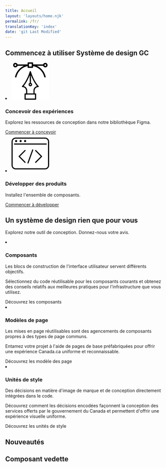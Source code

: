 ```yaml
---
title: Accueil
layout: 'layouts/home.njk'
permalink: /fr/
translationKey: 'index'
date: 'git Last Modified'
---
```


<h2 class="my-450">Commencez à utiliser Système de design GC</h2>

<article class="py-600 bg-primary text-light bg-full-width">
  <gcds-grid tag="ul" columns="1fr" columns-tablet="1fr 1fr">
    <li class="list-none md:mb-0 mb-600">
      <img class="mb-300" src="../../images/common/home/icon-design.svg" alt="" />
      <h3 class="mt-0">Concevoir des expériences</h3>
      <p>Explorez les ressources de conception dans notre bibliothèque Figma.</p>
      <a class="link-light" href="{{ links.getStartedDesign }}" target="_blank">
        Commencer à concevoir
        <gcds-icon name="external" label="S'ouvre dans un nouvel onglet." margin-left="50" />
      </a>
    </li>
    <li class="list-none">
      <img class="mb-300" src="../../images/common/home/icon-develop.svg" alt="" />
      <h3 class="mt-0">Développer des produits</h3>
      <p>Installez l'ensemble de composants.</p>
      <a class="link-light" href="{{ links.getStartedDevelop }}">Commencer à développer</a>
    </li>
  </gcds-grid>
</article>

<article class="pb-600">
  <h2>Un système de design rien que pour vous</h2>
  <p class="mb-600">Explorez notre outil de conception. <gcds-link href="{{ links.contact }}">Donnez-nous votre avis</gcds-link>.</p>
  <gcds-grid tag="ul" columns="1fr" columns-tablet="1fr 1fr" columns-desktop="1fr 1fr 1fr">
    <li class="list-none">
      <img class="mb-150" src="../../images/common/home/icon-components.svg" alt="" />
      <h3 class="mt-0">Composants</h3>
      <p>Les blocs de construction de l'interface utilisateur servent différents objectifs.</p>
      <p>Sélectionnez du code réutilisable pour les composants courants et obtenez des conseils relatifs aux meilleures pratiques pour l'infrastructure que vous utilisez.</p>
      <gcds-link href="{{ links.components }}">Découvrez les composants</gcds-link>
    </li>
    <li class="list-none">
      <img class="mb-150" src="../../images/common/home/icon-template.svg" alt="" />
      <h3 class="mt-0">Modèles de page</h3>
      <p>Les mises en page réutilisables sont des agencements de composants propres à des types de page communs.</p>
      <p>Entamez votre projet à l'aide de pages de base préfabriquées pour offrir une expérience Canada.ca uniforme et reconnaissable.</p>
      <gcds-link href="{{ links.pageTemplates }}">Découvrez les modèle des page</gcds-link>
    </li>
    <li class="list-none">
      <img class="mb-150" src="../../images/common/home/icon-tokens.svg" alt="" />
      <h3 class="mt-0">Unités de style</h3>
      <p>Des décisions en matière d'image de marque et de conception directement intégrées dans le code.</p>
      <p>Découvrez comment les décisions encodées façonnent la conception des services offerts par le gouvernement du Canada et permettent d'offrir une expérience visuelle uniforme.</p>
      <gcds-link href="{{ links.styles }}">Découvrez les unités de style</gcds-link>
    </li>
  </gcds-grid>
</article>

<article class="py-600 bg-light bg-full-width">
  <h2 class="mt-0">Nouveautés</h2>
  <gcds-grid tag="ul" columns="1fr" columns-tablet="1fr 1fr">
    <gcds-card
      href="{{ links.registerDemo }}"
      card-title="Participer à une démo"
      card-title-tag="h3"
      description="Découvrir comment Système de design GC peut fonctionner pour vous et votre équipe."
      role="listitem"
    ></gcds-card>
    <gcds-card
      href="{{ links.accessibility }}"
      card-title="S'informer sur l'accessibilité"
      card-title-tag="h3"
      description="Passez en revue les pratiques et les examens en matière d'accessibilité au sein du système de design."
      role="listitem"
    ></gcds-card>
    <gcds-card
      href="{{ links.getInvolved }}"
      card-title="S'impliquer"
      card-title-tag="h3"
      description="Découvrez sur quoi l'équipe travaille et comment vous pouvez y contribuer."
      role="listitem"
    ></gcds-card>
    <gcds-card
      href="{{ links.releaseNotes }}"
      card-title="Découvrir les dernières versions"
      card-title-tag="h3"
      description="Découvrez les derniers ajouts et les nouvelles fonctionnalités."
      role="listitem"
    ></gcds-card>
  </gcds-grid>
</article>

<article class="pb-600">
  <h2>Composant vedette</h2>
  <gcds-grid tag="ul" columns="1fr" columns-tablet="1fr 1fr" columns-desktop="1fr 1fr 1fr">
    <gcds-card
      href="{{ links.notice }}"
      card-title="Avis"
      card-title-tag="h3"
      img-src="/images/common/components/preview-notice.svg"
      img-alt="Une ligne bleue verticale tronquée par un cercle bleu, représentant la ligne guide et l'icône, se situe à gauche de deux épaisses lignes grises pâle alignées sous une ligne grise foncée représentant un titres et des lignes de texte."
      description="L'avis est un composant permettant de communiquer des mises à jour, des avertissements et des confirmations concernant la tâche principale relative à la page ou au service. C'est un message court et bien visible qui fait partie du contenu de la page."
      role="listitem"
    ></gcds-card>
    <gcds-card
      href="{{ links.card }}"
      card-title="Carte"
      card-title-tag="h3"
      img-src="/images/common/components/preview-card.svg"
      img-alt="Le composant Carte montre un encadré contenant une image rectangulaire dans la moitié supérieure. Juste en dessous se trouve une barre bleue rectangulaire occupant les trois quarts de la largeur de l'encadré et représentant le titre de la carte. Encore en dessous, deux barres grises plus longues l'une au-dessus de l'autre représentent respectivement la zone consacrée au contexte et la zone consacrée aux métadonnées."
      description="La carte est un composant de navigation pouvant être utilisé à la place d'un bouton ou d'un lien pour mettre en avant l'action la plus importante. C'est un encadré contenant du contenu structuré et pratique sur un sujet unique."
      role="listitem"
    ></gcds-card>
  </gcds-grid>
</article>
